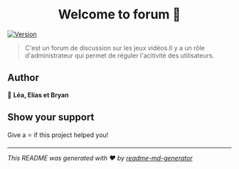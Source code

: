 <h1 align="center">Welcome to forum 👋</h1>
<p>
  <a href="https://www.npmjs.com/package/forum" target="_blank">
    <img alt="Version" src="https://img.shields.io/npm/v/forum.svg">
  </a>
</p>

> C'est un forum de discussion sur les jeux vidéos.Il y a un rôle d'administrateur qui permet de réguler l'acitivité des utilisateurs.

## Author

👤 **Léa, Elias et Bryan**


## Show your support

Give a ⭐️ if this project helped you!

***
_This README was generated with ❤️ by [readme-md-generator](https://github.com/kefranabg/readme-md-generator)_